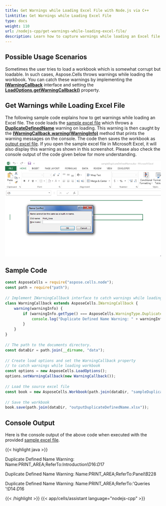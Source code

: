 ```yaml
---
title: Get Warnings while Loading Excel File with Node.js via C++
linktitle: Get Warnings while Loading Excel File
type: docs
weight: 110
url: /nodejs-cpp/get-warnings-while-loading-excel-file/
description: Learn how to capture warnings while loading an Excel file using Aspose.Cells for Node.js via C++. Handle corrupt but loadable workbooks effectively.
---
```


## **Possible Usage Scenarios**

Sometimes the user tries to load a workbook which is somewhat corrupt but loadable. In such cases, Aspose.Cells throws warnings while loading the workbook. You can catch these warnings by implementing the [**IWarningCallback**](https://reference.aspose.com/cells/nodejs-cpp/iwarningcallback) interface and setting the [**LoadOptions.getWarningCallback()**](https://reference.aspose.com/cells/nodejs-cpp/loadoptions/#getWarningCallback--) property.

## **Get Warnings while Loading Excel File**

The following sample code explains how to get warnings while loading an Excel file. The code loads the [sample excel file](sampleDuplicateDefinedName.xlsx) which throws a [**DuplicateDefinedName**](https://reference.aspose.com/cells/nodejs-cpp/warningtype) warning on loading. This warning is then caught by the [**IWarningCallback.warning(WarningInfo)**](https://reference.aspose.com/cells/nodejs-cpp/iwarningcallback/#warning-warninginfo-) method that prints the warning messages on the console. The code then saves the workbook as [output excel file](outputDuplicateDefinedName.xlsx). If you open the sample excel file in Microsoft Excel, it will also display this warning as shown in this screenshot. Please also check the console output of the code given below for more understanding.

![todo:image_alt_text](get-warnings-while-loading-excel-file_1.png)

## **Sample Code**

```javascript
const AsposeCells = require("aspose.cells.node");
const path = require("path");

// Implement IWarningCallback interface to catch warnings while loading workbook
class WarningCallback extends AsposeCells.IWarningCallback {
    warning(warningInfo) {
        if (warningInfo.getType() === AsposeCells.WarningType.DuplicateDefinedName) {
            console.log("Duplicate Defined Name Warning: " + warningInfo.getDescription());
        }
    }
}

// The path to the documents directory.
const dataDir = path.join(__dirname, "data");

// Create load options and set the WarningCallback property 
// to catch warnings while loading workbook
const options = new AsposeCells.LoadOptions();
options.setWarningCallback(new WarningCallback());

// Load the source excel file
const book = new AsposeCells.Workbook(path.join(dataDir, "sampleDuplicateDefinedName.xlsx"), options);

// Save the workbook 
book.save(path.join(dataDir, "outputDuplicateDefinedName.xlsx"));
```

## **Console Output**

Here is the console output of the above code when executed with the provided [sample excel file](sampleDuplicateDefinedName.xlsx).

{{< highlight java >}}

Duplicate Defined Name Warning: Name:PRINT_AREA;ReferTo:Introduction!$D$16:$D$17

Duplicate Defined Name Warning: Name:PRINT_AREA;ReferTo:Panel!$B$228

Duplicate Defined Name Warning: Name:PRINT_AREA;ReferTo:'Queries '!$D$14:$D$16

{{< /highlight >}}
{{< app/cells/assistant language="nodejs-cpp" >}}